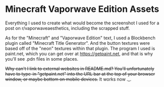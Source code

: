 # Minecraft Vaporwave Edition Assets
 Everything I used to create what would become the screenshot I used for a post on r/vaporwaveaesthetics, including the scrapped stuff.
 
As for the "Minecraft" and "Vaporwave Edition" text, I used a Blockbench plugin called "Minecraft Title Generator". And the button textures were based off of the "neon" textures within that plugin. The program I used is paint.net, which you can get over at https://getpaint.net, and that is why you'll see .pdn files in some places.

~~Why can't I link to external websites in README.md? You'll unfortunately have to type-in "getpaint.net" into the URL bar at the top of your browser window, or maybe bottom on mobile devices.~~ It works now ._.
